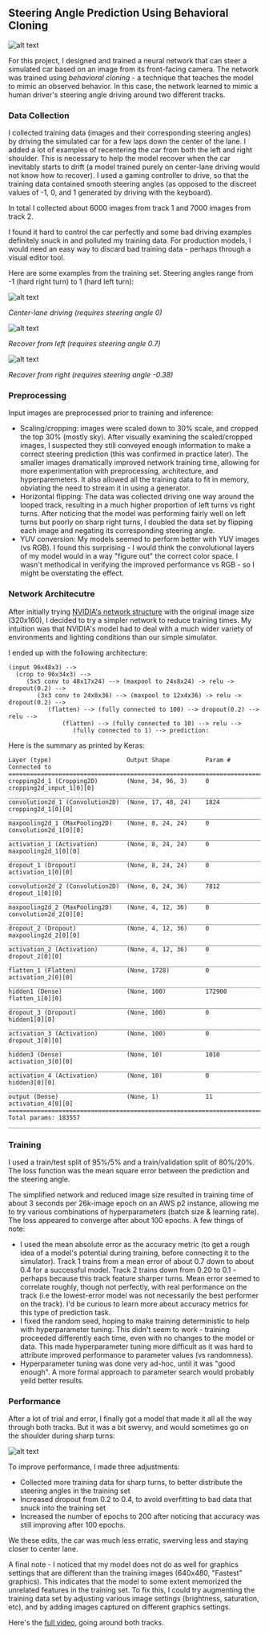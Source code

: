 ## Steering Angle Prediction Using Behavioral Cloning

![alt text](https://github.com/gilcarmel/behavioral/blob/master/sample_images/driving.gif "Drive!")

For this project, I designed and trained a neural network that can steer a simulated car based on an image from its front-facing camera. The network was trained using _behavioral cloning_ - a technique that teaches the model to mimic an observed behavior. In this case, the network learned to mimic a human driver's steering angle driving around two different tracks.

### Data Collection
I collected training data (images and their corresponding steering angles) by driving the simulated car for a few laps down the center of the lane. I added a lot of examples of recentering the car from both the left and right shoulder. This is necessary to help the model recover when the car inevitably starts to drift (a model trained purely on center-lane driving would not know how to recover).
I used a gaming controller to drive, so that the training data contained smooth steering angles (as opposed to the discreet values of -1, 0, and 1 generated by driving with the keyboard). 

In total I collected about 6000 images from track 1 and 7000 images from track 2.

I found it hard to control the car perfectly and some bad driving examples definitely snuck in and polluted my training data. For production models, I would need an easy way to discard bad training data - perhaps through a visual editor tool. 

Here are some examples from the training set. Steering angles range from -1 (hard right turn) to 1 (hard left turn):


![alt text](https://github.com/gilcarmel/behavioral/blob/master/sample_images/center_0.0.jpg "Center-lane driving (steering angle 0)")

_Center-lane driving (requires steering angle 0)_


![alt text](https://github.com/gilcarmel/behavioral/blob/master/sample_images/recover_left_0.70.jpg "Recover from left (steering angle 0.7)")

_Recover from left (requires steering angle 0.7)_

![alt text](https://github.com/gilcarmel/behavioral/blob/master/sample_images/recover_right_-0.38.jpg "Recover from right (steering angle -0.38)")

_Recover from right (requires steering angle -0.38)_


### Preprocessing

Input images are preprocessed prior to training and inference:
* Scaling/cropping: images were scaled down to 30% scale, and cropped the top 30% (mostly sky). After visually examining the scaled/cropped images, I suspected they still conveyed enough information to make a correct steering prediction (this was confirmed in practice later). The smaller images dramatically improved network training time, allowing for more experimentation with preprocessing, architecture, and hyperparemeters. It also allowed all the training data to fit in memory, obviating the need to stream it in using a generator.
* Horizontal flipping: The data was collected driving one way around the looped track, resulting in a much higher proportion of left turns vs right turns. After noticing that the model was performing fairly well on left turns but poorly on sharp right turns, I doubled the data set by flipping each image and negating its corresponding steering angle.
* YUV conversion: My models seemed to perform better with YUV images (vs RGB). I found this surprising - I would think the convolutional layers of my model would in a way "figure out" the correct color space. I wasn't methodical in verifying the improved performance vs RGB - so I might be overstating the effect.

### Network Architecutre
After initially trying [NVIDIA's network structure](http://images.nvidia.com/content/tegra/automotive/images/2016/solutions/pdf/end-to-end-dl-using-px.pdf) with the original image size (320x160), I decided to try a simpler network to reduce training times. My intuition was that NVIDIA's model had to deal with a much wider variety of environments and lighting conditions than our simple simulator.

I ended up with the following architecture:

    (input 96x48x3) -->
      (crop to 96x34x3) --> 
	     (5x5 conv to 48x17x24) --> (maxpool to 24x8x24) -> relu -> dropout(0.2) -->
            (3x3 conv to 24x8x36) --> (maxpool to 12x4x36) -> relu -> dropout(0.2) -->
               (flatten) --> (fully connected to 100) --> dropout(0.2) --> relu -->
    	           (flatten) --> (fully connected to 10) --> relu -->
    	              (fully connected to 1) --> prediction:

Here is the summary as printed by Keras:

    Layer (type)                     Output Shape          Param #     Connected to                     
    ====================================================================================================
    cropping2d_1 (Cropping2D)        (None, 34, 96, 3)     0           cropping2d_input_1[0][0]         
    ____________________________________________________________________________________________________
    convolution2d_1 (Convolution2D)  (None, 17, 48, 24)    1824        cropping2d_1[0][0]               
    ____________________________________________________________________________________________________
    maxpooling2d_1 (MaxPooling2D)    (None, 8, 24, 24)     0           convolution2d_1[0][0]            
    ____________________________________________________________________________________________________
    activation_1 (Activation)        (None, 8, 24, 24)     0           maxpooling2d_1[0][0]             
    ____________________________________________________________________________________________________
    dropout_1 (Dropout)              (None, 8, 24, 24)     0           activation_1[0][0]               
    ____________________________________________________________________________________________________
    convolution2d_2 (Convolution2D)  (None, 8, 24, 36)     7812        dropout_1[0][0]                  
    ____________________________________________________________________________________________________
    maxpooling2d_2 (MaxPooling2D)    (None, 4, 12, 36)     0           convolution2d_2[0][0]            
    ____________________________________________________________________________________________________
    dropout_2 (Dropout)              (None, 4, 12, 36)     0           maxpooling2d_2[0][0]             
    ____________________________________________________________________________________________________
    activation_2 (Activation)        (None, 4, 12, 36)     0           dropout_2[0][0]                  
    ____________________________________________________________________________________________________
    flatten_1 (Flatten)              (None, 1728)          0           activation_2[0][0]               
    ____________________________________________________________________________________________________
    hidden1 (Dense)                  (None, 100)           172900      flatten_1[0][0]                  
    ____________________________________________________________________________________________________
    dropout_3 (Dropout)              (None, 100)           0           hidden1[0][0]                    
    ____________________________________________________________________________________________________
    activation_3 (Activation)        (None, 100)           0           dropout_3[0][0]                  
    ____________________________________________________________________________________________________
    hidden3 (Dense)                  (None, 10)            1010        activation_3[0][0]               
    ____________________________________________________________________________________________________
    activation_4 (Activation)        (None, 10)            0           hidden3[0][0]                    
    ____________________________________________________________________________________________________
    output (Dense)                   (None, 1)             11          activation_4[0][0]               
    ====================================================================================================
    Total params: 183557
    ____________________________________________________________________________________________________


### Training
I used a train/test split of 95%/5% and a train/validation split of 80%/20%. The loss function was the mean square error between the prediction and the steering angle. 

The simplified network and reduced image size resulted in training time of about 3 seconds per 26k-image epoch on an AWS p2 instance, allowing me to try various combinations of hyperparameters (batch size & learning rate). The loss appeared to converge after about 100 epochs. A few things of note:
* I used the mean absolute error as the accuracy metric (to get a rough idea of a model's potential during training, before connecting it to the simulator). Track 1 trains from a mean error of about 0.7 down to about 0.4 for a successful model. Track 2 trains down from 0.20 to 0.1 - perhaps because this track feature sharper turns. Mean error seemed to correlate roughly, though not perfectly, with real performance on the track (i.e the lowest-error model was not necessarily the best performer on the track). I'd be curious to learn more about accuracy metrics for this type of prediction task. 
* I fixed the random seed, hoping to make training deterministic to help with hyperparameter tuning. This didn't seem to work - training proceeded differently each time, even with no changes to the model or data. This made hyperparameter tuning more difficult as it was hard to attribute improved performance to parameter values (vs randomness).
* Hyperparameter tuning was done very ad-hoc, until it was "good enough". A more formal approach to parameter search would probably yeild better results.

### Performance

After a lot of trial and error, I finally got a model that made it all all the way through both tracks. But it was a bit swervy, and would sometimes go on the shoulder during sharp turns:

![alt text](https://github.com/gilcarmel/behavioral/blob/master/sample_images/swerve.gif "Swerve!")

To improve performance, I made three adjustments:
* Collected more training data for sharp turns, to better distribute the steering angles in the training set 
* Increased dropout from 0.2 to 0.4, to avoid overfitting to bad data that snuck into the training set
* Increased the number of epochs to 200 after noticing that accuracy was still improving after 100 epochs.

We these edits, the car was much less erratic, swerving less and staying closer to center lane.

A final note - I noticed that my model does not do as well for graphics settings that are different than the training images (640x480, "Fastest" graphics). This indicates that the model to some extent memorized the unrelated features in the training set. To fix this, I could try augmenting the training data set by adjusting various image settings (brightness, saturation, etc), and by adding images captured on different graphics settings.

Here's the [full video](https://youtu.be/BFMoccwHGjc), going around both tracks.


